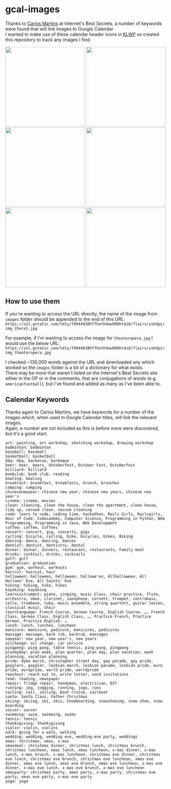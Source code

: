 # gcal-images

Thanks to [Carlos Martins](http://www.internetbestsecrets.com/2019/09/google-calendar-event-images.html) at Internet's Best Secrets, a number of keywords were found that will link images to Google Calendar.    
I wanted to make use of these calendar header icons in [KLWP](https://play.google.com/store/apps/details?id=org.kustom.wallpaper) so created this repository to track any images I find. 

<img src="https://github.com/pekempy/gcal-images/assets/22874875/596ed545-6d1c-4f54-b11d-7139d68e760e" width="250"/> <img src="https://github.com/pekempy/gcal-images/assets/22874875/736d8d5d-187b-4c20-8afd-26814ae3a749" width="250"/>
<img src="https://github.com/pekempy/gcal-images/assets/22874875/59871ef9-0e9c-4eaf-acf9-40455e0c0adb" width="250"/> <img src="https://github.com/pekempy/gcal-images/assets/22874875/f67ad6d6-b555-4c18-a18f-c16f292bae5b" width="250"/> 
<img src="https://github.com/pekempy/gcal-images/assets/22874875/1d69efc0-6b7e-4157-88c3-b64e9c86128a" width="250"/> <img src="https://github.com/pekempy/gcal-images/assets/22874875/f7c9a806-91b7-4cb7-b30e-d21779ed5a73" width="250"/> 


## How to use them
If you're wanting to access the URL directly, the name of the image from `images` folder should be appended to the end of this URL:     
`https://ssl.gstatic.com/tmly/f8944938hffheth4ew890ht4i8/flairs/xxhdpi/img_{here}.jpg`

For example, if I'm wanting to access the image for `theateropera.jpg` I would use the below URL:     
`https://ssl.gstatic.com/tmly/f8944938hffheth4ew890ht4i8/flairs/xxhdpi/img_theateropera.jpg`

I checked ~130,000 words against the URL and downloaded any which worked so the `images` folder is a bit of a dictionary for what exists.     
There may be more that weren't listed on the Internet's Best Secrets site either in the OP or in the comments, that are conjugations of words (e.g. `americanfootball`), but I've found and added as many as I've been able to.

## Calendar Keywords
Thanks again to Carlos Martins, we have keywords for a number of the images which, when used in Google Calendar titles, will link the relevant images.     
Again, a number are not included as this is before more were discovered, but it's a good start.

```
art: painting, art workshop, sketching workshop, drawing workshop
badminton: badminton
baseball: baseball
basketball: basketball
bbq: bbq, barbecue, barbeque
beer: beer, beers, Oktoberfest, October Fest, Octoberfest
billiard: billiard
bookclub: book club, reading
bowling: bowling
breakfast: breakfast, breakfasts, brunch, brunches
camping: camping
chinesenewyear: chinese new year, chinese new years, chinese new year's
cinema: cinema, movies
clean: cleaning, clean the house, clean the apartment, clean house, tidy up, vacuum clean, vacuum cleaning
code: learn to code, coding time, hackathon, Rails Girls, Railsgirls, Hour of Code, Codecademy, Computer Science, Programming in Python, Web Programming, Programming in Java, Web Development
coffee: coffee, coffees
concert: concert, gig, concerts, gigs
cycling: bicycle, cycling, bike, bicycles, bikes, Biking
dancing: dance, dancing, dances
dentist: dentist, dentistry, dental
dinner: dinner, dinners, restaurant, restaurants, Family meal
drinks: cocktail, drinks, cocktails
golf: golf
graduation: graduation
gym: gym, workout, workouts
haircut: haircut, hair
halloween: halloween, helloween, hallowe'en, Allhalloween, All Hallows' Eve, All Saints' Eve
hiking: hiking, hike, hikes
kayaking: kayaking
learninstrument: piano, singing, music Class, choir practice, flute, orchestra, oboe, clarinet, saxophone, cornett, trumpet, contrabass, cello, trombone, tuba, music ensemble, string quartett, guitar lesson, classical music, choir
learnlanguage: French Course, German Course, English Course, …, French Class, German Class, English Class, …, Practice French, Practice German, Practice English, …
lunch: lunch, lunches, luncheon
manicure: manicure, pedicure, manicures, pedicures
massage: massage, back rub, backrub, massages
newyear: new year, new year's, new years
oilchange: oil change, car service
pingpong: ping pong, table tennis, ping-pong, pingpong
planmyday: plan week, plan quarter, plan day, plan vacation, week planning, vacation planning
pride: dyke march, christopher street day, gay parade, gay pride, gayglers, gaygler, lesbian march, lesbian parade, lesbian pride, euro pride, europride, world pride, worldpride
reachout: reach out to, write letter, send invitations
read: reading, newspaper
repair: fridge repair, handyman, electrician, DIY
running: jog, jogging, running, jogs, runs
sailing: sail, sailing, boat cruise, sailboat
santa: Santa Claus, Father Christmas
skiing: skiing, ski, skis, Snowboarding, snowshoeing, snow shoe, snow boarding
soccer: soccer
swimming: swim, swimming, swims
tennis: tennis
thanksgiving: thanksgiving
violin: violin, violins
walk: going for a walk, walking
wedding: wedding, wedding eve, wedding-eve party, weddings
xmas: christmas, xmas, x-mas
xmasmeal: christmas dinner, christmas lunch, christmas brunch, christmas luncheon, xmas lunch, xmas luncheon, x-mas dinner, x-mas lunch, x-mas brunch, x-mas luncheon, christmas eve dinner, christmas eve lunch, christmas eve brunch, christmas eve luncheon, xmas eve dinner, xmas eve lunch, xmas eve brunch, xmas eve luncheon, x-mas eve dinner, x-mas eve lunch, x-mas eve brunch, x-mas eve luncheon
xmasparty: christmas party, xmas party, x-mas party, christmas eve party, xmas eve party, x-mas eve party
yoga: yoga
```
